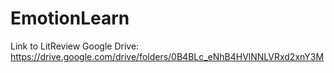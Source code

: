# EmotionLearn
Link to LitReview Google Drive: https://drive.google.com/drive/folders/0B4BLc_eNhB4HVlNNLVRxd2xnY3M
